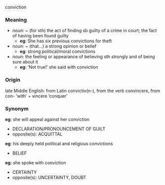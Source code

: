 conviction
### Meaning
+ _noun_: ~ (for sth) the act of finding sb guilty of a crime in court; the fact of having been found guilty
	+ __eg__: She has six previous convictions for theft
+ _noun_: ~ (that…) a strong opinion or belief
	+ __eg__: strong political/moral convictions
+ _noun_: the feeling or appearance of believing sth strongly and of being sure about it
	+ __eg__: ‘Not true!’ she said with conviction

### Origin

late Middle English: from Latin convictio(n-), from the verb convincere, from con- ‘with’ + vincere ‘conquer’

### Synonym

__eg__: she will appeal against her conviction

+ DECLARATION/PRONOUNCEMENT OF GUILT
+ opposite(s): ACQUITTAL

__eg__: his deeply held political and religious convictions

+ BELIEF

__eg__: she spoke with conviction

+ CERTAINTY
+ opposite(s): UNCERTAINTY, DOUBT


